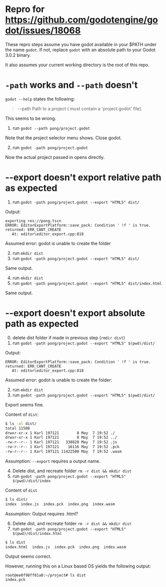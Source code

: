 # Repro for https://github.com/godotengine/godot/issues/18068

These repro steps assume you have godot available in your $PATH under the name `godot`. If not, replace `godot` with an absolute path to your Godot 3.0.2 binary.

It also assumes your current working directory is the root of this repo.

# `-path` works and `--path` doesn't

`godot --help` states the following:

>  --path <directory>               Path to a project (<directory> must contain a 'project.godot' file).

This seems to be wrong.

1. run `godot --path pong/project.godot`

Note that the project selector menu shows. Close godot.

2. run `godot -path pong/project.godot`

Now the actual project passed in opens directly.

# --export doesn't export relative path as expected

1. run `godot -path pong/project.godot --export "HTML5" dist/`

Output:
```
exporting res://pong.tscn
ERROR: EditorExportPlatform::save_pack: Condition ' !f ' is true. returned: ERR_CANT_CREATE
   At: editor\editor_export.cpp:818
```

Assumed error: godot is unable to create the folder

2. run `mkdir dist`
3. run `godot -path pong/project.godot --export "HTML5" dist/`

Same output.

4. run `mkdir dist`
5. run `godot -path pong/project.godot --export "HTML5" dist/index.html`

Same output.

# --export doesn't export absolute path as expected

0. delete dist folder if made in previous step (`rmdir dist`)
1. run `godot -path pong/project.godot --export "HTML5" $(pwd)/dist/`

Output:
```exporting res://pong.tscn
ERROR: EditorExportPlatform::save_pack: Condition ' !f ' is true. returned: ERR_CANT_CREATE
   At: editor\editor_export.cpp:818
```

Assumed error: godot is unable to create the folder:

2. run `mkdir dist`
3. run `godot -path pong/project.godot --export "HTML5" $(pwd)/dist/`

Export seems fine.

Content of `dist`:
```bash
$ ls -al dist/
total 11508
drwxr-xr-x 1 Karl 197121        0 May  7 19:52 ./
drwxr-xr-x 1 Karl 197121        0 May  7 19:52 ../
-rw-r--r-- 1 Karl 197121   338820 May  7 19:52 .js
-rw-r--r-- 1 Karl 197121    16116 May  7 19:52 .pck
-rw-r--r-- 1 Karl 197121 11422500 May  7 19:52 .wasm
```

Assumption: `--export` requires a output name.

4. Delete dist, and recreate folder `rm -r dist && mkdir dist`
5. run `godot -path pong/project.godot --export "HTML5" $(pwd)/dist/index`

Content of `dist`

```bash
$ ls dist/
index  index.js  index.pck  index.png  index.wasm
````

Assumption: Output requires .html?

6. Delete dist, and recreate folder `rm -r dist && mkdir dist`
7. run `godot -path pong/project.godot --export "HTML5" $(pwd)/dist/index.html`

```bash
$ ls dist
index.html  index.js  index.pck  index.png  index.wasm
```

Output seems correct.

However, running this on a Linux based OS yields the following output:

```
root@ee0f98ff81a0:~/project# ls dist
index.pck
```
